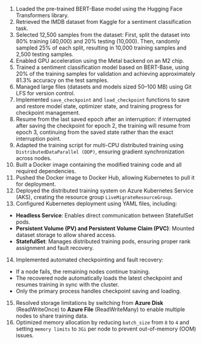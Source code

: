 1. Loaded the pre-trained BERT-Base model using the Hugging Face Transformers library.
2. Retrieved the IMDB dataset from Kaggle for a sentiment classification task.
3. Selected 12,500 samples from the dataset: First, split the dataset into 80% training (40,000) and 20% testing (10,000). Then, randomly sampled 25% of each split, resulting in 10,000 training samples and 2,500 testing samples.
4. Enabled GPU acceleration using the Metal backend on an M2 chip.
5. Trained a sentiment classification model based on BERT-Base, using 20% of the training samples for validation and achieving approximately 81.3% accuracy on the test samples.
6. Managed large files (datasets and models sized 50–100 MB) using Git LFS for version control.
7. Implemented `save_checkpoint` and `load_checkpoint` functions to save and restore model state, optimizer state, and training progress for checkpoint management.
8. Resume from the last saved epoch after an interruption: if interrupted after saving the checkpoint for epoch 2, the training will resume from epoch 3, continuing from the saved state rather than the exact interruption point.
9. Adapted the training script for multi-CPU distributed training using `DistributedDataParallel (DDP)`, ensuring gradient synchronization across nodes.
10. Built a Docker image containing the modified training code and all required dependencies.
11. Pushed the Docker image to Docker Hub, allowing Kubernetes to pull it for deployment.
12. Deployed the distributed training system on Azure Kubernetes Service (AKS), creating the resource group `LiveMigrateResourceGroup`.
13. Configured Kubernetes deployment using YAML files, including:
   - **Headless Service**: Enables direct communication between StatefulSet pods.
   - **Persistent Volume (PV) and Persistent Volume Claim (PVC)**: Mounted dataset storage to allow shared access.
   - **StatefulSet**: Manages distributed training pods, ensuring proper rank assignment and fault recovery.
14. Implemented automated checkpointing and fault recovery:
   - If a node fails, the remaining nodes continue training.
   - The recovered node automatically loads the latest checkpoint and resumes training in sync with the cluster.
   - Only the primary process handles checkpoint saving and loading.
15. Resolved storage limitations by switching from **Azure Disk** (ReadWriteOnce) to **Azure File** (ReadWriteMany) to enable multiple nodes to share training data.
16. Optimized memory allocation by reducing `batch_size` from `8` to `4` and setting `memory limits` to `3Gi` per node to prevent out-of-memory (OOM) issues.
